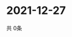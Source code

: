 # 2021-12-27
  共 0条

  <!-- BEGIN -->
  <!-- 最后更新时间Mon Dec 27 2021 03:04:56 GMT+0000 (Coordinated Universal Time) -->
  
  <!-- END -->
  
  